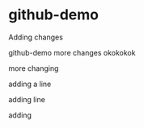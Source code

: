 # github-demo

Adding changes

github-demo
more changes
okokokok

more changing 

adding a line


adding line

adding
